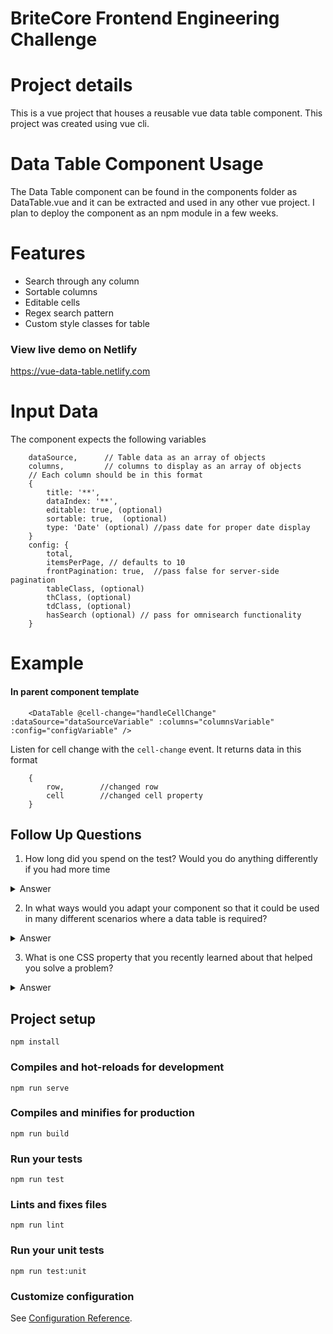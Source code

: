 # BriteCore Frontend Engineering Challenge

# Project details
This is a vue project that houses a reusable vue data table component. This project was created using vue cli. 

# Data Table Component Usage
The Data Table component can be found in the components folder as DataTable.vue and it can be extracted and used in any other vue project. I plan to deploy the component as an npm module in a few weeks.

# Features
* Search through any column
* Sortable columns
* Editable cells
* Regex search pattern
* Custom style classes for table

### View live demo on Netlify ###
<https://vue-data-table.netlify.com>

# Input Data
The component expects the following variables
```
    dataSource,      // Table data as an array of objects
    columns,         // columns to display as an array of objects
    // Each column should be in this format
    {
        title: '**',
        dataIndex: '**',
        editable: true, (optional)
        sortable: true,  (optional)
        type: 'Date' (optional) //pass date for proper date display
    }
    config: {
        total,
        itemsPerPage, // defaults to 10
        frontPagination: true,  //pass false for server-side pagination
        tableClass, (optional)
        thClass, (optional)
        tdClass, (optional)
        hasSearch (optional) // pass for omnisearch functionality
    } 
```

# Example
#### In parent component template ####
```
    <DataTable @cell-change="handleCellChange" :dataSource="dataSourceVariable" :columns="columnsVariable" :config="configVariable" />
```

Listen for cell change with the `cell-change` event. It returns data in this format
```
    {
        row,        //changed row
        cell        //changed cell property
    }
```

## Follow Up Questions ##
1. How long did you spend on the test? Would you do anything differently if you had more time
<details>
    <summary>
        Answer
    </summary>
    <p>
        I spent about 19 hours on the test spread over three days. If I had more time I would love to extract the pagination and make it a component of it's own. I would also like to make the data table component allow custom sorting and filter functions. I believe there are alot more things to add, there are endless possibilities.
    </p>
</details>

2. In what ways would you adapt your component so that it could be used in many different scenarios where a data table is required?
<details>
    <summary>
        Answer
    </summary>
    <p>
        Firstly, I would deploy as an npm module for vue applications. I'm also thinking of creating a standalone vue component build so it can be used in any frontend project.
    </p>
</details>

3. What is one CSS property that you recently learned about that helped you solve a problem?
<details>
    <summary>
        Answer
    </summary>
    <p>
        Well, all the css properties I used in this test have been used by me at some point in the past. But a new thing I learned while solving this problem is, the use of the HTML5 contenteditable property. 
    </p>
</details>

## Project setup
```
npm install
```

### Compiles and hot-reloads for development
```
npm run serve
```

### Compiles and minifies for production
```
npm run build
```

### Run your tests
```
npm run test
```

### Lints and fixes files
```
npm run lint
```

### Run your unit tests
```
npm run test:unit
```

### Customize configuration
See [Configuration Reference](https://cli.vuejs.org/config/).
